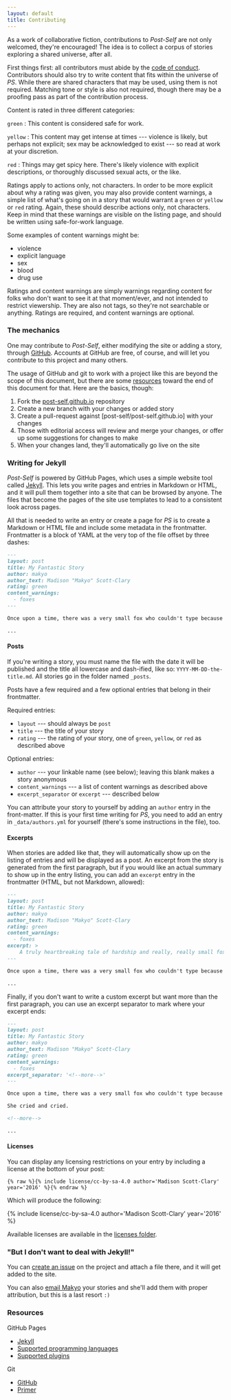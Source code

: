 ```yaml
---
layout: default
title: Contributing
---
```


As a work of collaborative fiction, contributions to *Post-Self* are not only welcomed, they're encouraged! The idea is to collect a corpus of stories exploring a shared universe, after all.

First things first: all contributors must abide by the [code of conduct](/conduct). Contributors should also try to write content that fits within the universe of *PS*. While there are shared characters that may be used, using them is not required. Matching tone or style is also not required, though there may be a proofing pass as part of the contribution process.

Content is rated in three different categories:

`green`
:   This content is considered safe for work.

`yellow`
:   This content may get intense at times --- violence is likely, but perhaps not explicit; sex may be acknowledged to exist --- so read at work at your discretion.

`red`
:   Things may get spicy here. There's likely violence with explicit descriptions, or thoroughly discussed sexual acts, or the like.

Ratings apply to actions only, not characters. In order to be more explicit about why a rating was given, you may also provide content warnings, a simple list of what's going on in a story that would warrant a `green` or `yellow` or `red` rating. Again, these should describe actions only, not characters. Keep in mind that these warnings are visible on the listing page, and should be written using safe-for-work language.

Some examples of content warnings might be:

* violence
* explicit language
* sex
* blood
* drug use

Ratings and content warnings are simply warnings regarding content for folks who don't want to see it at that moment/ever, and not intended to restrict viewership. They are also not tags, so they're not searchable or anything. Ratings are required, and content warnings are optional.

### The mechanics

One may contribute to *Post-Self*, either modifying the site or adding a story, through [GitHub](https://github.com/post-self/post-self.github.io). Accounts at GitHub are free, of course, and will let you contribute to this project and many others.

The usage of GitHub and git to work with a project like this are beyond the scope of this document, but there are some [resources](#resources) toward the end of this document for that. Here are the basics, though:

1. Fork the [post-self.github.io](https://github.com/post-self/post-self.github.io) repository
2. Create a new branch with your changes or added story
3. Create a pull-request against [post-self/post-self.github.io] with your changes
4. Those with editorial access will review and merge your changes, or offer up some suggestions for changes to make
5. When your changes land, they'll automatically go live on the site

### Writing for Jekyll

*Post-Self* is powered by GitHub Pages, which uses a simple website tool called [Jekyll](https://jekyllrb.com). This lets you write pages and entries in Markdown or HTML, and it will pull them together into a site that can be browsed by anyone. The files that become the pages of the site use templates to lead to a consistent look across pages.

All that is needed to write an entry or create a page for *PS* is to create a Markdown or HTML file and include some metadata in the frontmatter. Frontmatter is a block of YAML at the very top of the file offset by three dashes:

```markdown
---
layout: post
title: My Fantastic Story
author: makyo
author_text: Madison "Makyo" Scott-Clary
rating: green
content_warnings:
  - foxes
---

Once upon a time, there was a very small fox who couldn't type because keyboards are too big.

...
```

#### Posts

If you're writing a story, you must name the file with the date it will be published and the title all lowercase and dash-ified, like so: `YYYY-MM-DD-the-title.md`. All stories go in the folder named `_posts`.

Posts have a few required and a few optional entries that belong in their frontmatter.

Required entries:

* `layout` --- should always be `post`
* `title` --- the title of your story
* `rating` --- the rating of your story, one of `green`, `yellow`, or `red` as described above

Optional entries:

* `author` --- your linkable name (see below); leaving this blank makes a story anonymous
* `content_warnings` --- a list of content warnings as described above
* `excerpt_separator` or `excerpt` --- described below

You can attribute your story to yourself by adding an `author` entry in the front-matter. If this is your first time writing for *PS*, you need to add an entry in `_data/authors.yml` for yourself (there's some instructions in the file), too.

#### Excerpts

When stories are added like that, they will automatically show up on the listing of entries and will be displayed as a post. An excerpt from the story is generated from the first paragraph, but if you would like an actual summary to show up in the entry listing, you can add an `excerpt` entry in the frontmatter (HTML, but not Markdown, allowed):

```markdown
---
layout: post
title: My Fantastic Story
author: makyo
author_text: Madison "Makyo" Scott-Clary
rating: green
content_warnings:
  - foxes
excerpt: >
    A truly heartbreaking tale of hardship and really, really small foxes.
---

Once upon a time, there was a very small fox who couldn't type because keyboards are too big.

...
```

Finally, if you don't want to write a custom excerpt but want more than the first paragraph, you can use an excerpt separator to mark where your excerpt ends:

```markdown
---
layout: post
title: My Fantastic Story
author: makyo
author_text: Madison "Makyo" Scott-Clary
rating: green
content_warnings:
  - foxes
excerpt_separator: '<!--more-->'
---

Once upon a time, there was a very small fox who couldn't type because keyboards are too big.

She cried and cried.

<!--more-->

...
```

#### Licenses

You can display any licensing restrictions on your entry by including a license at the bottom of your post:

```liquid
{% raw %}{% include license/cc-by-sa-4.0 author='Madison Scott-Clary' year='2016' %}{% endraw %}
```

Which will produce the following:

<div class="highlight">
{% include license/cc-by-sa-4.0 author='Madison Scott-Clary' year='2016' %}
</div>

Available licenses are available in the [licenses folder](https://github.com/post-self/post-self.github.io/tree/master/_includes/license).

### "But I don't want to deal with Jekyll!"

You can [create an issue](https://github.com/post-self/post-self.github.io/issues/new) on the project and attach a file there, and it will get added to the site.

You can also [email Makyo](mailto:makyo+post-self@drab-makyo.com) your stories and she'll add them with proper attribution, but this is a last resort `:)`

### Resources

GitHub Pages

* [Jekyll](https://jekyllrb.com)
* [Supported programming languages](https://github.com/github/linguist/blob/master/lib/linguist/languages.yml)
* [Supported plugins](https://pages.github.com/versions/)

Git

* [GitHub](https://help.github.com)
* [Primer](https://try.github.io)
